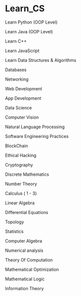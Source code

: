 # Learn_CS

Learn Python (OOP Level)

Learn Java (OOP Level)

Learn C++

Learn JavaScript

Learn Data Structures & Algorithms

Databases

Networking

Web Development

App Development

Data Science 

Computer Vision

Natural Language Processing

Software Engineering Practices

BlockChain

Ethical Hacking

Cryptography 

Discrete Mathematics

Number Theory

Calculus ( 1 - 3)

Linear Algebra

Differential Equations

Topology

Statistics

Computer Algebra 

Numerical analysis

Theory Of Computation

Mathematical Optimization

Mathematical Logic 

Information Theory


